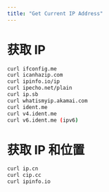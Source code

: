 ```yaml
---
title: "Get Current IP Address"
---
```



# 获取 IP

```bash
curl ifconfig.me
curl icanhazip.com
curl ipinfo.io/ip
curl ipecho.net/plain
curl ip.sb
curl whatismyip.akamai.com
curl ident.me
curl v4.ident.me
curl v6.ident.me (ipv6)
```

# 获取 IP 和位置

```bash
curl ip.cn
curl cip.cc
curl ipinfo.io
```

